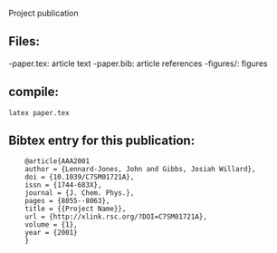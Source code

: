 Project publication

## Files:
-paper.tex:
    article text
-paper.bib:
    article references
-figures/:
    figures

## compile:
`latex paper.tex`


## Bibtex entry for this publication:
```
    @article{AAA2001
    author = {Lennard-Jones, John and Gibbs, Josiah Willard},
    doi = {10.1039/C7SM01721A},
    issn = {1744-683X},
    journal = {J. Chem. Phys.},
    pages = {8055--8063},
    title = {{Project Name}},
    url = {http://xlink.rsc.org/?DOI=C7SM01721A},
    volume = {1},
    year = {2001}
    }
```
